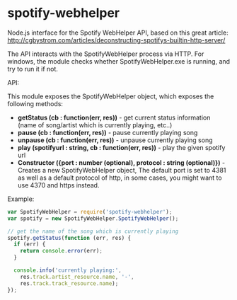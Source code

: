 spotify-webhelper
======================

Node.js interface for the Spotify WebHelper API, based on this great article: http://cgbystrom.com/articles/deconstructing-spotifys-builtin-http-server/

The API interacts with the SpotifyWebHelper process via HTTP. For windows, the module checks whether SpotifyWebHelper.exe is running, and try to run it if not.

API:

This module exposes the SpotifyWebHelper object, which exposes  the following methods:

 - **getStatus (cb : function(err, res))** -  get current status information (name of song/artist which is currently playing, etc..)
 - **pause (cb : function(err, res))** - pause currently playing song
 - **unpause (cb : function(err, res))** - unpause currently playing song
 - **play (spotifyurl : string, cb : function(err, res))** - play the given spotify url
 - **Constructor ({port : number (optional), protocol : string (optional)})** - Creates a new SpotifyWebHelper object, 
    The default port is set to 4381 as well as a default protocol of http, in some cases, you might want to use 4370 and https instead.

Example:
```javascript
var SpotifyWebHelper = require('spotify-webhelper');
var spotify = new SpotifyWebHelper.SpotifyWebHelper();

// get the name of the song which is currently playing
spotify.getStatus(function (err, res) {
  if (err) {
    return console.error(err);
  }

  console.info('currently playing:', 
    res.track.artist_resource.name, '-',  
    res.track.track_resource.name);
});
```